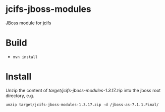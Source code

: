 jcifs-jboss-modules
=====================

JBoss module for jcifs

Build
=====

* `mvn install`

Install
=======

Unzip the content of _target/jcifs-jboss-modules-1.3.17.zip_ into the jboss root directory, e.g.
```
unzip target/jcifs-jboss-modules-1.3.17.zip -d /jboss-as-7.1.1.Final/
```

